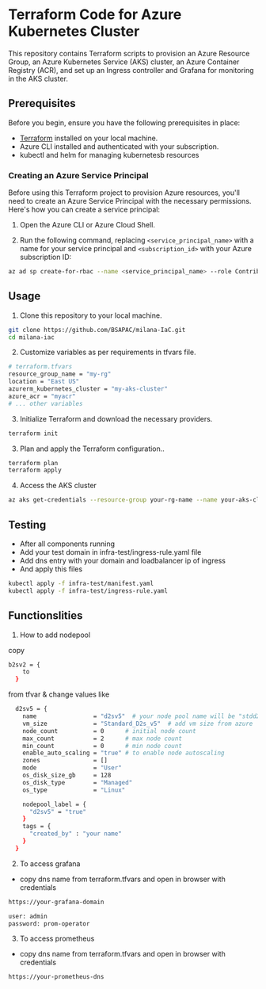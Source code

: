 # Terraform Code for Azure Kubernetes Cluster

This repository contains Terraform scripts to provision an Azure Resource Group, an Azure Kubernetes Service (AKS) cluster, an Azure Container Registry (ACR), and set up an Ingress controller and Grafana for monitoring in the AKS cluster.

## Prerequisites

Before you begin, ensure you have the following prerequisites in place:

- [Terraform](https://www.terraform.io/downloads.html) installed on your local machine.
- Azure CLI installed and authenticated with your subscription.
- kubectl and helm for managing kubernetesb resources

### Creating an Azure Service Principal

Before using this Terraform project to provision Azure resources, you'll need to create an Azure Service Principal with the necessary permissions. Here's how you can create a service principal:

1. Open the Azure CLI or Azure Cloud Shell.

2. Run the following command, replacing `<service_principal_name>` with a name for your service principal and `<subscription_id>` with your Azure subscription ID:

```bash
az ad sp create-for-rbac --name <service_principal_name> --role Contributor --scopes /subscriptions/<subscription_id>
```

## Usage

1. Clone this repository to your local machine.

```bash
git clone https://github.com/BSAPAC/milana-IaC.git
cd milana-iac
```

2. Customize variables as per requirements in tfvars file.

```bash
# terraform.tfvars
resource_group_name = "my-rg"
location = "East US"
azurerm_kubernetes_cluster = "my-aks-cluster"
azure_acr = "myacr"
# ... other variables

```
3. Initialize Terraform and download the necessary providers.

```bash
terraform init
```

3. Plan and apply the Terraform configuration..

```bash
terraform plan
terraform apply
```

4. Access the AKS cluster

```bash
az aks get-credentials --resource-group your-rg-name --name your-aks-cluster-name
```

## Testing 

- After all components running
- Add your test domain in infra-test/ingress-rule.yaml file 
- Add dns entry with your domain and loadbalancer ip of ingress 
- And apply this files 

```bash
kubectl apply -f infra-test/manifest.yaml
kubectl apply -f infra-test/ingress-rule.yaml
```

## Functionslities 

1. How to add nodepool 

copy  

```bash
b2sv2 = {
    to 
  }
```
from tfvar & change values like 

```bash
  d2sv5 = {
    name                = "d2sv5"  # your node pool name will be "stdd2sv5"
    vm_size             = "Standard_D2s_v5"  # add vm size from azure 
    node_count          = 0      # initial node count 
    max_count           = 2      # max node count 
    min_count           = 0      # min node count 
    enable_auto_scaling = "true" # to enable node autoscaling
    zones               = []
    mode                = "User" 
    os_disk_size_gb     = 128
    os_disk_type        = "Managed"
    os_type             = "Linux"

    nodepool_label = {
      "d2sv5" = "true"
    }
    tags = {
      "created_by" : "your name"
    }
  }

```

2. To access grafana 

- copy dns name from terraform.tfvars and open in browser with credentials 

```bash
https://your-grafana-domain

user: admin
password: prom-operator
```

3. To access prometheus

- copy dns name from terraform.tfvars and open in browser with credentials 
```bash
https://your-prometheus-dns
```
